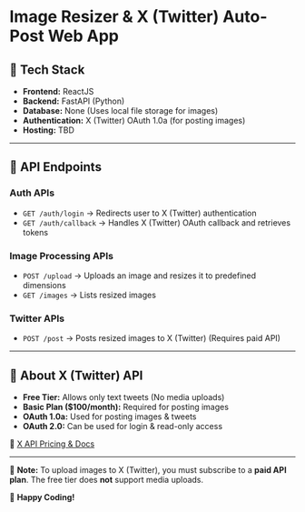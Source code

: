 # Image Resizer & X (Twitter) Auto-Post Web App

## 🚀 Tech Stack
- **Frontend:** ReactJS
- **Backend:** FastAPI (Python)
- **Database:** None (Uses local file storage for images)
- **Authentication:** X (Twitter) OAuth 1.0a (for posting images)
- **Hosting:** TBD

---

## 🔹 API Endpoints
### **Auth APIs**
- `GET /auth/login` → Redirects user to X (Twitter) authentication
- `GET /auth/callback` → Handles X (Twitter) OAuth callback and retrieves tokens

### **Image Processing APIs**
- `POST /upload` → Uploads an image and resizes it to predefined dimensions
- `GET /images` → Lists resized images

### **Twitter APIs**
- `POST /post` → Posts resized images to X (Twitter) (Requires paid API)

---

## 🔹 About X (Twitter) API
- **Free Tier:** Allows only text tweets (No media uploads)
- **Basic Plan ($100/month):** Required for posting images
- **OAuth 1.0a:** Used for posting images & tweets
- **OAuth 2.0:** Can be used for login & read-only access

🔗 [X API Pricing & Docs](https://developer.twitter.com/en/pricing)

---

📌 **Note:** To upload images to X (Twitter), you must subscribe to a **paid API plan**. The free tier does **not** support media uploads.

🚀 **Happy Coding!**


